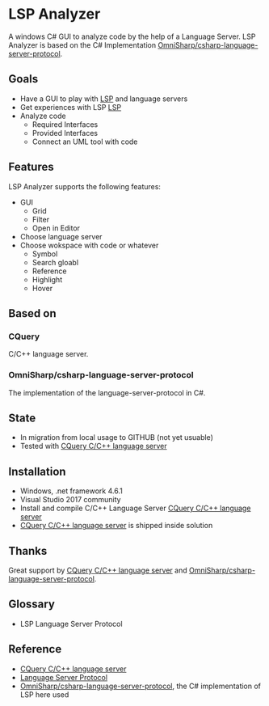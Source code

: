 # LSP Analyzer

A windows C# GUI to analyze code by the help of a Language Server. LSP Analyzer is based on the C# Implementation [OmniSharp/csharp-language-server-protocol](https://github.com/OmniSharp/csharp-language-server-protocol). 

## Goals

- Have a GUI to play with [LSP](https://microsoft.github.io/language-server-protocol/) and language servers
- Get experiences with LSP [LSP](https://microsoft.github.io/language-server-protocol/)
- Analyze code
  - Required Interfaces
  - Provided Interfaces
  - Connect an UML tool with code

## Features

LSP Analyzer supports the following features:

- GUI
  - Grid
  - Filter
  - Open in Editor 
- Choose language server
- Choose wokspace with code or whatever
  - Symbol
  - Search gloabl
  - Reference
  - Highlight
  - Hover

## Based on

### CQuery

C/C++ language server.

### OmniSharp/csharp-language-server-protocol

The implementation of the language-server-protocol in C#. 

## State

-  In migration from local usage to GITHUB (not yet usuable)
-  Tested with [CQuery C/C++ language server](https://github.com/cquery-project/cquery) 

## Installation

-  Windows, .net framework 4.6.1
-  Visual Studio 2017 community
-  Install and compile C/C++ Language Server [CQuery C/C++ language server](https://github.com/cquery-project/cquery)
-  [CQuery C/C++ language server](https://github.com/cquery-project/cquery) is shipped inside solution

## Thanks

Great support by [CQuery C/C++ language server](https://github.com/cquery-project/cquery) and [OmniSharp/csharp-language-server-protocol](https://github.com/OmniSharp/csharp-language-server-protocol).

## Glossary

- LSP Language Server Protocol

## Reference 

- [CQuery C/C++ language server](https://github.com/cquery-project/cquery)
- [Language Server Protocol](https://microsoft.github.io/language-server-protocol/)
- [OmniSharp/csharp-language-server-protocol](https://github.com/OmniSharp/csharp-language-server-protocol), the C# implementation of LSP here used


 